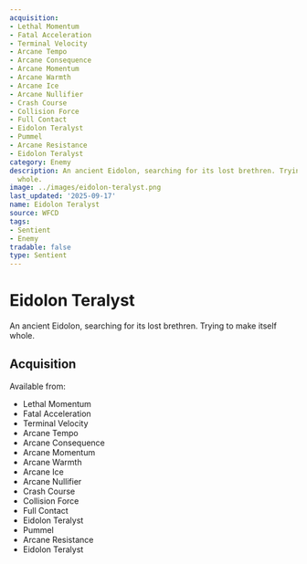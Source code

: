 ```yaml
---
acquisition:
- Lethal Momentum
- Fatal Acceleration
- Terminal Velocity
- Arcane Tempo
- Arcane Consequence
- Arcane Momentum
- Arcane Warmth
- Arcane Ice
- Arcane Nullifier
- Crash Course
- Collision Force
- Full Contact
- Eidolon Teralyst
- Pummel
- Arcane Resistance
- Eidolon Teralyst
category: Enemy
description: An ancient Eidolon, searching for its lost brethren. Trying to make itself
  whole.
image: ../images/eidolon-teralyst.png
last_updated: '2025-09-17'
name: Eidolon Teralyst
source: WFCD
tags:
- Sentient
- Enemy
tradable: false
type: Sentient
---
```


# Eidolon Teralyst

An ancient Eidolon, searching for its lost brethren. Trying to make itself whole.

## Acquisition

Available from:
- Lethal Momentum
- Fatal Acceleration
- Terminal Velocity
- Arcane Tempo
- Arcane Consequence
- Arcane Momentum
- Arcane Warmth
- Arcane Ice
- Arcane Nullifier
- Crash Course
- Collision Force
- Full Contact
- Eidolon Teralyst
- Pummel
- Arcane Resistance
- Eidolon Teralyst

